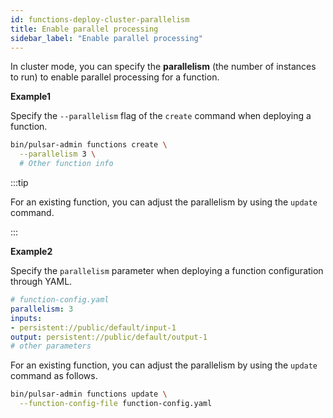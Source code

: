 ```yaml
---
id: functions-deploy-cluster-parallelism
title: Enable parallel processing
sidebar_label: "Enable parallel processing"
---
```


In cluster mode, you can specify the **parallelism** (the number of instances to run) to enable parallel processing for a function.

**Example1**

Specify the `--parallelism` flag of the `create` command when deploying a function. 

```bash
bin/pulsar-admin functions create \
  --parallelism 3 \
  # Other function info
```

:::tip

For an existing function, you can adjust the parallelism by using the `update` command.

:::


**Example2**

Specify the `parallelism` parameter when deploying a function configuration through YAML.

```yaml
# function-config.yaml
parallelism: 3
inputs:
- persistent://public/default/input-1
output: persistent://public/default/output-1
# other parameters
```

For an existing function, you can adjust the parallelism by using the `update` command as follows.

```bash
bin/pulsar-admin functions update \
  --function-config-file function-config.yaml
```

